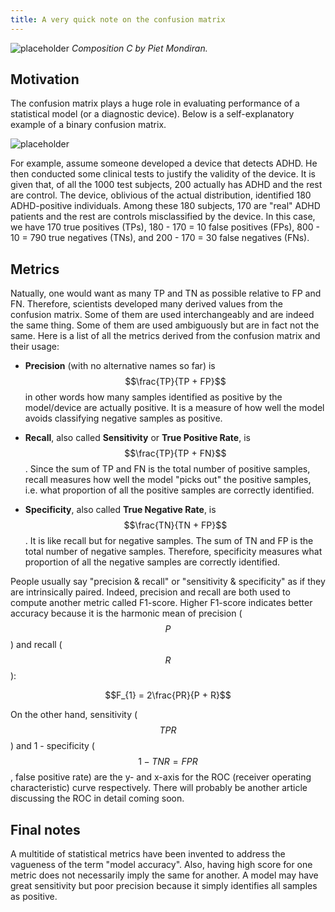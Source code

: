 ```yaml
---
title: A very quick note on the confusion matrix 
---
```

![placeholder](https://chloenelkin.files.wordpress.com/2012/12/cat-7-mondrian-composition-c-no-iii-with-red-yellow-and-blue-1935_stretchcmyk-no-6-in-photo-sheet1.jpg)
*Composition C by Piet Mondiran.*

## Motivation
The confusion matrix plays a huge role in evaluating performance of a statistical model (or a diagnostic device). Below is a self-explanatory example of a binary confusion matrix.

![placeholder](https://rasbt.github.io/mlxtend/user_guide/evaluate/confusion_matrix_files/confusion_matrix_1.png)

For example, assume someone developed a device that detects ADHD. He then conducted some clinical tests to justify the validity of the device. It is given that, of all the 1000 test subjects, 200 actually has ADHD and the rest are control. The device, oblivious of the actual distribution, identified 180 ADHD-positive individuals. Among these 180 subjects, 170 are "real" ADHD patients and the rest are controls misclassified by the device. In this case, we have 170 true positives (TPs), 180 - 170 = 10 false positives (FPs), 800 - 10 = 790 true negatives (TNs), and 200 - 170 = 30 false negatives (FNs).

## Metrics
Natually, one would want as many TP and TN as possible relative to FP and FN. Therefore, scientists developed many derived values from the confusion matrix. Some of them are used interchangeably and are indeed the same thing. Some of them are used ambiguously but are in fact not the same. Here is a list of all the metrics derived from the confusion matrix and their usage:

- **Precision** (with no alternative names so far) is $$\frac{TP}{TP + FP}$$ in other words how many samples identified as positive by the model/device are actually positive. It is a measure of how well the model avoids classifying negative samples as positive. 

- **Recall**, also called **Sensitivity** or **True Positive Rate**, is $$\frac{TP}{TP + FN}$$. Since the sum of TP and FN is the total number of positive samples, recall measures how well the model "picks out" the positive samples, i.e. what proportion of all the positive samples are correctly identified. 

- **Specificity**, also called **True Negative Rate**, is $$\frac{TN}{TN + FP}$$. It is like recall but for negative samples. The sum of TN and FP is the total number of negative samples. Therefore, specificity measures what proportion of all the negative samples are correctly identified. 

People usually say "precision & recall" or "sensitivity & specificity" as if they are intrinsically paired. Indeed, precision and recall are both used to compute another metric called F1-score. Higher F1-score indicates better accuracy because it is the harmonic mean of precision ($$P$$) and recall ($$R$$):

$$F_{1} = 2\frac{PR}{P + R}$$

On the other hand, sensitivity ($$TPR$$) and 1 - specificity ($$1 - TNR = FPR$$, false positive rate) are the y- and x-axis for the ROC (receiver operating characteristic) curve respectively. There will probably be another article discussing the ROC in detail coming soon. 

## Final notes
A multitide of statistical metrics have been invented to address the vagueness of the term "model accuracy". Also, having high score for one metric does not necessarily imply the same for another. A model may have great sensitivity but poor precision because it simply identifies all samples as positive.    
